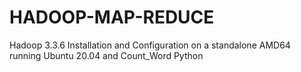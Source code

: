 # HADOOP-MAP-REDUCE
Hadoop 3.3.6 Installation and Configuration on a standalone AMD64 running Ubuntu 20.04 and Count_Word Python
